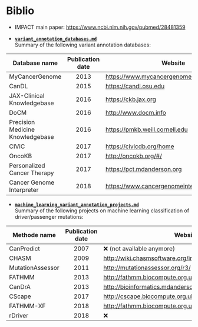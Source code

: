 # Biblio
 
* IMPACT main paper: https://www.ncbi.nlm.nih.gov/pubmed/28481359

* [**`variant_annotation_databases.md`**](variant_annotation_databases.md)  
Summary of the following variant annotation databases:

| Database name                    | Publication date | Website                                      |
| -------------------------------- | :--------------: | -------------------------------------------- |
| MyCancerGenome                   | 2013             | https://www.mycancergenome.org               |
| CanDL                            | 2015             | https://candl.osu.edu                        |
| JAX-Clinical Knowledgebase       | 2016             | https://ckb.jax.org                          |
| DoCM                             | 2016             | http://www.docm.info                         |
| Precision Medicine Knowledgebase | 2016             | https://pmkb.weill.cornell.edu               |
| CIViC                            | 2017             | https://civicdb.org/home                     |
| OncoKB                           | 2017             | http://oncokb.org/#/                         |
| Personalized Cancer Therapy      | 2017             | https://pct.mdanderson.org                   |
| Cancer Genome Interpreter        | 2018             | https://www.cancergenomeinterpreter.org/home |

* [**`machine_learning_variant_annotation_projects.md`**](machine_learning_variant_annotation_projects.md)  
Summary of the following projects on machine learning classification of driver/passenger mutations:

| Methode name     | Publication date | Website                                                |
| ---------------- | :--------------: | ------------------------------------------------------ |
| CanPredict       | 2007             | :x: (not available anymore)                            |
| CHASM            | 2009             | http://wiki.chasmsoftware.org/index.php/CHASM_Overview |  
| MutationAssessor | 2011             | http://mutationassessor.org/r3/                        |
| FATHMM           | 2013             | http://fathmm.biocompute.org.uk/index.html             | 
| CanDrA           | 2013             | http://bioinformatics.mdanderson.org/main/CanDrA       | 
| CScape           | 2017             | http://cscape.biocompute.org.uk                        |
| FATHMM-XF        | 2018             | http://fathmm.biocompute.org.uk/fathmm-xf/             |
| rDriver          | 2018             | :x:                                                    |
